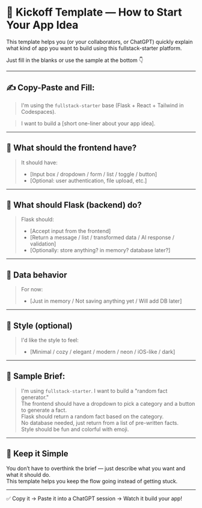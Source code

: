 # 🧠 Kickoff Template — How to Start Your App Idea

This template helps you (or your collaborators, or ChatGPT) quickly explain what kind of app you want to build using this fullstack-starter platform.

Just fill in the blanks or use the sample at the bottom 👇

---

## ✍️ Copy-Paste and Fill:

> I'm using the `fullstack-starter` base (Flask + React + Tailwind in Codespaces).

> I want to build a [short one-liner about your app idea].

---

## 🔹 What should the frontend have?

> It should have:
> - [Input box / dropdown / form / list / toggle / button]
> - [Optional: user authentication, file upload, etc.]

---

## 🔹 What should Flask (backend) do?

> Flask should:
> - [Accept input from the frontend]
> - [Return a message / list / transformed data / AI response / validation]
> - [Optionally: store anything? in memory? database later?]

---

## 🔹 Data behavior

> For now:
> - [Just in memory / Not saving anything yet / Will add DB later]

---

## 🎨 Style (optional)

> I'd like the style to feel:
> - [Minimal / cozy / elegant / modern / neon / iOS-like / dark]

---

## 💬 Sample Brief:

> I'm using `fullstack-starter`. I want to build a "random fact generator."  
> The frontend should have a dropdown to pick a category and a button to generate a fact.  
> Flask should return a random fact based on the category.  
> No database needed, just return from a list of pre-written facts.  
> Style should be fun and colorful with emoji.

---

## 🔁 Keep it Simple

You don’t have to overthink the brief — just describe what you want and what it should do.  
This template helps you keep the flow going instead of getting stuck.

---

✅ Copy it → Paste it into a ChatGPT session → Watch it build your app!

